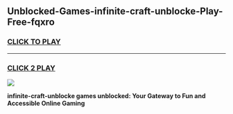 
## Unblocked-Games-infinite-craft-unblocke-Play-Free-fqxro
<h3>
<a href="https://premium76.site?title=infinite-craft-unblocke&ref=21A">CLICK TO PLAY</a></h3>
<hr>

<h3>
<a href="https://premium76.site?title=infinite-craft-unblocke&ref=21A">CLICK 2 PLAY</a>
  
</h3>

<a href="https://premium76.site?title=infinite-craft-unblocke&ref=21A"><img src="https://clearcache.store/games.png"></a>


**infinite-craft-unblocke games unblocked: Your Gateway to Fun and Accessible Online Gaming**
